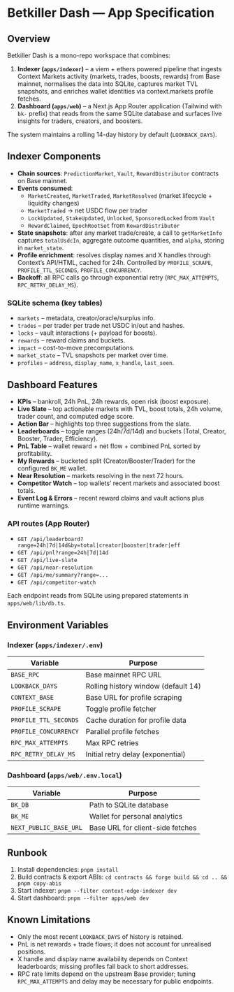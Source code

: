 # Betkiller Dash — App Specification

## Overview

Betkiller Dash is a mono-repo workspace that combines:

1. **Indexer (`apps/indexer`)** – a viem + ethers powered pipeline that ingests Context Markets activity (markets, trades, boosts, rewards) from Base mainnet, normalises the data into SQLite, captures market TVL snapshots, and enriches wallet identities via context.markets profile fetches.
2. **Dashboard (`apps/web`)** – a Next.js App Router application (Tailwind with `bk-` prefix) that reads from the same SQLite database and surfaces live insights for traders, creators, and boosters.

The system maintains a rolling 14-day history by default (`LOOKBACK_DAYS`).

## Indexer Components

- **Chain sources**: `PredictionMarket`, `Vault`, `RewardDistributor` contracts on Base mainnet.
- **Events consumed**:
  - `MarketCreated`, `MarketTraded`, `MarketResolved` (market lifecycle + liquidity changes)
  - `MarketTraded` → net USDC flow per trader
  - `LockUpdated`, `StakeUpdated`, `Unlocked`, `SponsoredLocked` from `Vault`
  - `RewardClaimed`, `EpochRootSet` from `RewardDistributor`
- **State snapshots**: after any market trade/create, a call to `getMarketInfo` captures `totalUsdcIn`, aggregate outcome quantities, and `alpha`, storing in `market_state`.
- **Profile enrichment**: resolves display names and X handles through Context’s API/HTML, cached for 24h. Controlled by `PROFILE_SCRAPE`, `PROFILE_TTL_SECONDS`, `PROFILE_CONCURRENCY`.
- **Backoff**: all RPC calls go through exponential retry (`RPC_MAX_ATTEMPTS`, `RPC_RETRY_DELAY_MS`).

### SQLite schema (key tables)

- `markets` – metadata, creator/oracle/surplus info.
- `trades` – per trader per trade net USDC in/out and hashes.
- `locks` – vault interactions (+ payload for boosts).
- `rewards` – reward claims and buckets.
- `impact` – cost-to-move precomputations.
- `market_state` – TVL snapshots per market over time.
- `profiles` – `address`, `display_name`, `x_handle`, `last_seen`.

## Dashboard Features

- **KPIs** – bankroll, 24h PnL, 24h rewards, open risk (boost exposure).
- **Live Slate** – top actionable markets with TVL, boost totals, 24h volume, trader count, and computed edge score.
- **Action Bar** – highlights top three suggestions from the slate.
- **Leaderboards** – toggle ranges (24h/7d/14d) and buckets (Total, Creator, Booster, Trader, Efficiency).
- **PnL Table** – wallet reward + net flow + combined PnL sorted by profitability.
- **My Rewards** – bucketed split (Creator/Booster/Trader) for the configured `BK_ME` wallet.
- **Near Resolution** – markets resolving in the next 72 hours.
- **Competitor Watch** – top wallets’ recent markets and associated boost totals.
- **Event Log & Errors** – recent reward claims and vault actions plus runtime warnings.

### API routes (App Router)

- `GET /api/leaderboard?range=24h|7d|14d&by=total|creator|booster|trader|eff`
- `GET /api/pnl?range=24h|7d|14d`
- `GET /api/live-slate`
- `GET /api/near-resolution`
- `GET /api/me/summary?range=...`
- `GET /api/competitor-watch`

Each endpoint reads from SQLite using prepared statements in `apps/web/lib/db.ts`.

## Environment Variables

### Indexer (`apps/indexer/.env`)

| Variable | Purpose |
| --- | --- |
| `BASE_RPC` | Base mainnet RPC URL |
| `LOOKBACK_DAYS` | Rolling history window (default 14) |
| `CONTEXT_BASE` | Base URL for profile scraping |
| `PROFILE_SCRAPE` | Toggle profile fetcher |
| `PROFILE_TTL_SECONDS` | Cache duration for profile data |
| `PROFILE_CONCURRENCY` | Parallel profile fetches |
| `RPC_MAX_ATTEMPTS` | Max RPC retries |
| `RPC_RETRY_DELAY_MS` | Initial retry delay (exponential) |

### Dashboard (`apps/web/.env.local`)

| Variable | Purpose |
| --- | --- |
| `BK_DB` | Path to SQLite database |
| `BK_ME` | Wallet for personal analytics |
| `NEXT_PUBLIC_BASE_URL` | Base URL for client-side fetches |

## Runbook

1. Install dependencies: `pnpm install`
2. Build contracts & export ABIs: `cd contracts && forge build && cd .. && pnpm copy-abis`
3. Start indexer: `pnpm --filter context-edge-indexer dev`
4. Start dashboard: `pnpm --filter apps/web dev`

## Known Limitations

- Only the most recent `LOOKBACK_DAYS` of history is retained.
- PnL is net rewards + trade flows; it does not account for unrealised positions.
- X handle and display name availability depends on Context leaderboards; missing profiles fall back to short addresses.
- RPC rate limits depend on the upstream Base provider; tuning `RPC_MAX_ATTEMPTS` and delay may be necessary for public endpoints.
